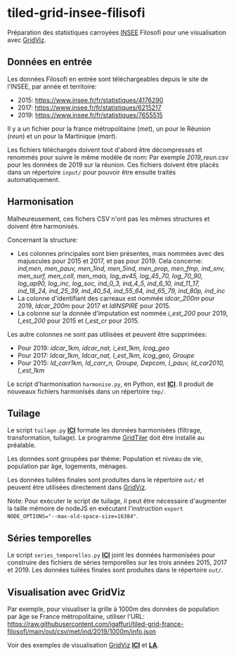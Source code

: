 # tiled-grid-insee-filisofi
Préparation des statistiques carroyées [INSEE](https://www.insee.fr) Filosofi pour une visualisation avec [GridViz](https://github.com/eurostat/gridviz/).

## Données en entrée

Les données Filosofi en entrée sont téléchargeables depuis le site de l'INSEE, par année et territoire:
- 2015: https://www.insee.fr/fr/statistiques/4176290
- 2017: https://www.insee.fr/fr/statistiques/6215217
- 2019: https://www.insee.fr/fr/statistiques/7655515

Il y a un fichier pour la france métropolitaine (*met*), un pour le Réunion (*reun*) et un pour la Martinique (*mart*).

Les fichiers téléchargés doivent tout d'abord être décompressés et renommés pour suivre le même modèle de nom: Par exemple *2019_reun.csv* pour les données de 2019 sur la réunion. Ces fichiers doivent être placés dans un répertoire `input/` pour pouvoir être ensuite traités automatiquement.

## Harmonisation

Malheureusement, ces fichers CSV n'ont pas les mêmes structures et doivent être harmonisés.

Concernant la structure:
- Les colonnes principales sont bien présentes, mais nommées avec des majuscules pour 2015 et 2017, et pas pour 2019. Cela concerne: *ind,men, men_pauv, men_1ind, men_5ind, men_prop, men_fmp, ind_snv, men_surf, men_coll, men_mais, log_av45, log_45_70, log_70_90, log_ap90, log_inc, log_soc, ind_0_3, ind_4_5, ind_6_10, ind_11_17, ind_18_24, ind_25_39, ind_40_54, ind_55_64, ind_65_79, ind_80p, ind_inc* 
- La colonne d'identifiant des carreaux est nommée *idcar_200m* pour 2019, *Idcar_200m* pour 2017 et *IdINSPIRE* pour 2015.
- La colonne sur la donnée d'imputation est nommée *i_est_200* pour 2019, *I_est_200* pour 2015 et *I_est_cr* pour 2015.

Les autre colonnes ne sont pas utilisées et peuvent être supprimées:
- Pour 2019: *idcar_1km, idcar_nat, i_est_1km, lcog_geo*
- Pour 2017: *Idcar_1km, Idcar_nat, I_est_1km, lcog_geo, Groupe*
- Pour 2015: *Id_carr1km, Id_carr_n, Groupe, Depcom, I_pauv, Id_car2010, I_est_1km*

Le script d'harmonisation `harmonise.py`, en Python, est [**ICI**](/src/harmonise.py). Il produit de nouveaux fichiers harmonisés dans un répertoire `tmp/`.

## Tuilage

Le script `tuilage.py` [**ICI**](/src/tuilage.py) formate les données harmonisées (filtrage, transformation, tuilage). Le programme [GridTiler](https://github.com/eurostat/gridtiler#installation) doit être installé au préalable.

Les données sont groupées par thème: Population et niveau de vie, population par âge, logements, ménages.

Les données tuilées finales sont produites dans le répertoire `out/` et peuvent être utilisées directement dans [GridViz](https://github.com/eurostat/gridviz/).

Note: Pour exécuter le script de tuilage, il peut être nécessaire d'augmenter la taille mémoire de nodeJS en exécutant l'instruction `export NODE_OPTIONS="--max-old-space-size=16384"`.

## Séries temporelles

Le script `series_temporelles.py` [**ICI**](/src/series_temporelles.py) joint les données harmonisées pour construire des fichiers de séries temporelles sur les trois années 2015, 2017 et 2019. Les données tuilées finales sont produites dans le répertoire `out/`.

## Visualisation avec GridViz

Par exemple, pour visualiser la grille à 1000m des données de population par âge se France métropolitaine, utiliser l'URL: https://raw.githubusercontent.com/jgaffuri/tiled-grid-france-filosofi/main/out/csv/met/ind/2019/1000m/info.json

Voir des exemples de visualisation [GridViz](https://github.com/eurostat/gridviz/) [**ICI**](https://eurostat.github.io/gridviz/examples/FR.html) et [**LA**](https://eurostat.github.io/gridviz/examples/FR_pop.html). 

